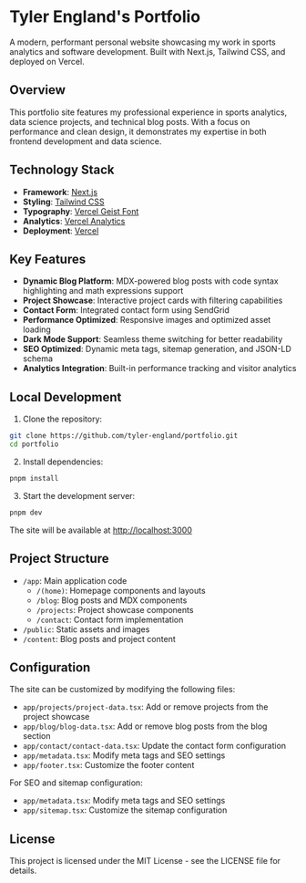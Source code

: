 # Tyler England's Portfolio

A modern, performant personal website showcasing my work in sports analytics and software development. Built with Next.js, Tailwind CSS, and deployed on Vercel.

## Overview

This portfolio site features my professional experience in sports analytics, data science projects, and technical blog posts. With a focus on performance and clean design, it demonstrates my expertise in both frontend development and data science.

## Technology Stack

- **Framework**: [Next.js](https://nextjs.org/)
- **Styling**: [Tailwind CSS](https://tailwindcss.com/)
- **Typography**: [Vercel Geist Font](https://vercel.com/font)
- **Analytics**: [Vercel Analytics](https://vercel.com/analytics)
- **Deployment**: [Vercel](https://vercel.com/)

## Key Features

- **Dynamic Blog Platform**: MDX-powered blog posts with code syntax highlighting and math expressions support
- **Project Showcase**: Interactive project cards with filtering capabilities
- **Contact Form**: Integrated contact form using SendGrid
- **Performance Optimized**: Responsive images and optimized asset loading
- **Dark Mode Support**: Seamless theme switching for better readability
- **SEO Optimized**: Dynamic meta tags, sitemap generation, and JSON-LD schema
- **Analytics Integration**: Built-in performance tracking and visitor analytics

## Local Development

1. Clone the repository:

```bash
git clone https://github.com/tyler-england/portfolio.git
cd portfolio
```

2. Install dependencies:

```bash
pnpm install
```

3. Start the development server:

```bash
pnpm dev
```

The site will be available at [http://localhost:3000](http://localhost:3000)

## Project Structure

- `/app`: Main application code
  - `/(home)`: Homepage components and layouts
  - `/blog`: Blog posts and MDX components
  - `/projects`: Project showcase components
  - `/contact`: Contact form implementation
- `/public`: Static assets and images
- `/content`: Blog posts and project content

## Configuration

The site can be customized by modifying the following files:

- `app/projects/project-data.tsx`: Add or remove projects from the project showcase
- `app/blog/blog-data.tsx`: Add or remove blog posts from the blog section
- `app/contact/contact-data.tsx`: Update the contact form configuration
- `app/metadata.tsx`: Modify meta tags and SEO settings
- `app/footer.tsx`: Customize the footer content

For SEO and sitemap configuration:

- `app/metadata.tsx`: Modify meta tags and SEO settings
- `app/sitemap.tsx`: Customize the sitemap configuration


## License

This project is licensed under the MIT License - see the LICENSE file for details.
